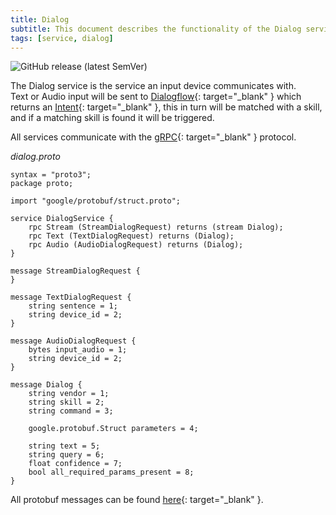 ```yaml
---
title: Dialog
subtitle: This document describes the functionality of the Dialog service
tags: [service, dialog]
---
```


![GitHub release (latest SemVer)](https://img.shields.io/github/v/release/q-assistant/dialog?sort=semver&style=for-the-badge)  

The Dialog service is the service an input device communicates with.  
Text or Audio input will be sent to [Dialogflow](https://dialogflow.com/){: target="_blank" } which returns an [Intent](https://cloud.google.com/dialogflow/docs/intents-overview){: target="_blank" }, this in turn will be matched with a skill, and if a matching skill is found it will be triggered.

All services communicate with the [gRPC](https://grpc.io/){: target="_blank" } protocol.      

_dialog.proto_
```
syntax = "proto3";
package proto;

import "google/protobuf/struct.proto";

service DialogService {
    rpc Stream (StreamDialogRequest) returns (stream Dialog);
    rpc Text (TextDialogRequest) returns (Dialog);
    rpc Audio (AudioDialogRequest) returns (Dialog);
}

message StreamDialogRequest {
}

message TextDialogRequest {
    string sentence = 1;
    string device_id = 2;
}

message AudioDialogRequest {
    bytes input_audio = 1;
    string device_id = 2;
}

message Dialog {
    string vendor = 1;
    string skill = 2;
    string command = 3;

    google.protobuf.Struct parameters = 4;

    string text = 5;
    string query = 6;
    float confidence = 7;
    bool all_required_params_present = 8;
}
```

All protobuf messages can be found [here](https://github.com/Q-assistant/proto){: target="_blank" }.
